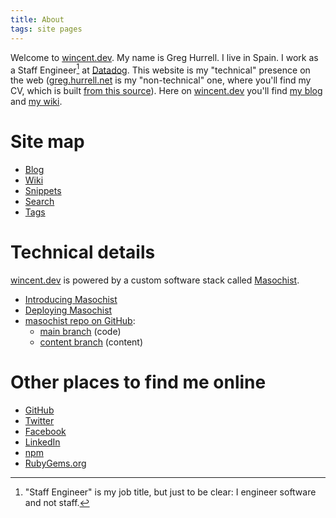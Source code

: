 ```yaml
---
title: About
tags: site pages
---
```


Welcome to [wincent.dev](/). My name is Greg Hurrell. I live in Spain. I work as a Staff Engineer[^engineer] at [Datadog](https://www.datadoghq.com). This website is my "technical" presence on the web ([greg.hurrell.net](http://greg.hurrell.net) is my "non-technical" one, where you'll find my CV, which is built [from this source](https://github.com/wincent/cv)). Here on [wincent.dev](/) you'll find [my blog](/blog) and [my wiki](/wiki).

[^engineer]: "Staff Engineer" is my job title, but just to be clear: I engineer software and not staff.

# Site map

-   [Blog](/)
-   [Wiki](/wiki)
-   [Snippets](/snippets)
-   [Search](/search)
-   [Tags](/tags)

# Technical details

[wincent.dev](/) is powered by a custom software stack called [Masochist](https://github.com/wincent/masochist).

-   [Introducing Masochist](/blog/masochist)
-   [Deploying Masochist](/blog/deploying-masochist)
-   [masochist repo on GitHub](https://github.com/wincent/masochist):
    -   [main branch](https://github.com/wincent/masochist/tree/main) (code)
    -   [content branch](https://github.com/wincent/masochist/tree/content) (content)

# Other places to find me online

-   [GitHub](https://github.com/wincent)
-   [Twitter](https://twitter.com/wincent)
-   [Facebook](https://facebook.com/glh)
-   [LinkedIn](https://www.linkedin.com/in/greghurrell)
-   [npm](https://www.npmjs.com/~wincent)
-   [RubyGems.org](https://rubygems.org/profiles/wincent)
